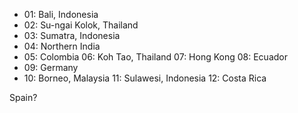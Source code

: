 + 01: Bali, Indonesia
+ 02: Su-ngai Kolok, Thailand
+ 03: Sumatra, Indonesia
+ 04: Northern India
+ 05: Colombia
06: Koh Tao, Thailand
07: Hong Kong
08: Ecuador
+ 09: Germany
+ 10: Borneo, Malaysia
11: Sulawesi, Indonesia
12: Costa Rica

Spain?
